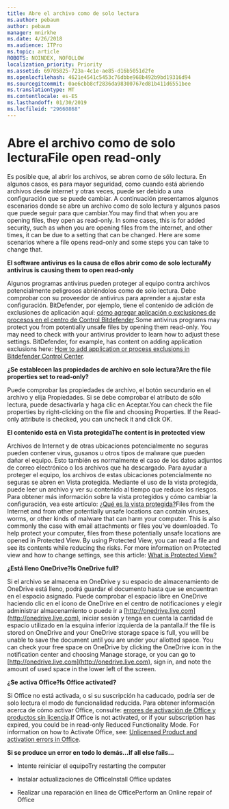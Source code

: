 ```yaml
---
title: Abre el archivo como de solo lectura
ms.author: pebaum
author: pebaum
manager: mnirkhe
ms.date: 4/26/2018
ms.audience: ITPro
ms.topic: article
ROBOTS: NOINDEX, NOFOLLOW
localization_priority: Priority
ms.assetid: 69705825-723a-4c1e-ae85-d16b5051d2fe
ms.openlocfilehash: 4621e4541c5453c76dbbe968b492b9bd19316d94
ms.sourcegitcommit: 0ae6cbb8cf2836da98300767ed81b411d6551bee
ms.translationtype: MT
ms.contentlocale: es-ES
ms.lasthandoff: 01/30/2019
ms.locfileid: "29660868"
---
```

# <a name="file-open-read-only"></a><span data-ttu-id="3ea46-102">Abre el archivo como de solo lectura</span><span class="sxs-lookup"><span data-stu-id="3ea46-102">File open read-only</span></span>

<span data-ttu-id="3ea46-p101">Es posible que, al abrir los archivos, se abren como de sólo lectura. En algunos casos, es para mayor seguridad, como cuando está abriendo archivos desde internet y otras veces, puede ser debido a una configuración que se puede cambiar. A continuación presentamos algunos escenarios donde se abre un archivo como de solo lectura y algunos pasos que puede seguir para que cambiar.</span><span class="sxs-lookup"><span data-stu-id="3ea46-p101">You may find that when you are opening files, they open as read-only. In some cases, this is for added security, such as when you are opening files from the internet, and other times, it can be due to a setting that can be changed. Here are some scenarios where a file opens read-only and some steps you can take to change that.</span></span>
  
 <span data-ttu-id="3ea46-106">**El software antivirus es la causa de ellos abrir como de solo lectura**</span><span class="sxs-lookup"><span data-stu-id="3ea46-106">**My antivirus is causing them to open read-only**</span></span>
  
<span data-ttu-id="3ea46-p102">Algunos programas antivirus pueden proteger al equipo contra archivos potencialmente peligrosos abriéndolos como de solo lectura. Debe comprobar con su proveedor de antivirus para aprender a ajustar esta configuración. BitDefender, por ejemplo, tiene el contenido de adición de exclusiones de aplicación aquí: [cómo agregar aplicación o exclusiones de procesos en el centro de Control Bitdefender](https://www.bitdefender.com/support/how-to-add-application-or-process-exclusions-in-bitdefender-control-center-1119.mdl).</span><span class="sxs-lookup"><span data-stu-id="3ea46-p102">Some antivirus programs may protect you from potentially unsafe files by opening them read-only. You may need to check with your antivirus provider to learn how to adjust these settings. BitDefender, for example, has content on adding application exclusions here: [How to add application or process exclusions in Bitdefender Control Center](https://www.bitdefender.com/support/how-to-add-application-or-process-exclusions-in-bitdefender-control-center-1119.mdl).</span></span>
  
 <span data-ttu-id="3ea46-110">**¿Se establecen las propiedades de archivo en solo lectura?**</span><span class="sxs-lookup"><span data-stu-id="3ea46-110">**Are the file properties set to read-only?**</span></span>
  
<span data-ttu-id="3ea46-p103">Puede comprobar las propiedades de archivo, el botón secundario en el archivo y elija Propiedades. Si se debe comprobar el atributo de sólo lectura, puede desactivarla y haga clic en Aceptar.</span><span class="sxs-lookup"><span data-stu-id="3ea46-p103">You can check the file properties by right-clicking on the file and choosing Properties. If the Read-only attribute is checked, you can uncheck it and click OK.</span></span>
  
 <span data-ttu-id="3ea46-113">**El contenido está en Vista protegida**</span><span class="sxs-lookup"><span data-stu-id="3ea46-113">**The content is in protected view**</span></span>
  
<span data-ttu-id="3ea46-p104">Archivos de Internet y de otras ubicaciones potencialmente no seguras pueden contener virus, gusanos u otros tipos de malware que pueden dañar el equipo. Esto también es normalmente el caso de los datos adjuntos de correo electrónico o los archivos que ha descargado. Para ayudar a proteger el equipo, los archivos de estas ubicaciones potencialmente no seguras se abren en Vista protegida. Mediante el uso de la vista protegida, puede leer un archivo y ver su contenido al tiempo que reduce los riesgos. Para obtener más información sobre la vista protegidos y cómo cambiar la configuración, vea este artículo: [¿Qué es la vista protegida?](https://support.office.com/article/d6f09ac7-e6b9-4495-8e43-2bbcdbcb6653)</span><span class="sxs-lookup"><span data-stu-id="3ea46-p104">Files from the Internet and from other potentially unsafe locations can contain viruses, worms, or other kinds of malware that can harm your computer. This is also commonly the case with email attachments or files you've downloaded. To help protect your computer, files from these potentially unsafe locations are opened in Protected View. By using Protected View, you can read a file and see its contents while reducing the risks. For more information on Protected view and how to change settings, see this article: [What is Protected View?](https://support.office.com/article/d6f09ac7-e6b9-4495-8e43-2bbcdbcb6653)</span></span>
  
 <span data-ttu-id="3ea46-119">**¿Está lleno OneDrive?**</span><span class="sxs-lookup"><span data-stu-id="3ea46-119">**Is OneDrive full?**</span></span>
  
<span data-ttu-id="3ea46-p105">Si el archivo se almacena en OneDrive y su espacio de almacenamiento de OneDrive está lleno, podrá guardar el documento hasta que se encuentran en el espacio asignado. Puede comprobar el espacio libre en OneDrive haciendo clic en el icono de OneDrive en el centro de notificaciones y elegir administrar almacenamiento o puede ir a [http://onedrive.live.com](http://onedrive.live.com), iniciar sesión y tenga en cuenta la cantidad de espacio utilizado en la esquina inferior izquierda de la pantalla.</span><span class="sxs-lookup"><span data-stu-id="3ea46-p105">If the file is stored on OneDrive and your OneDrive storage space is full, you will be unable to save the document until you are under your allotted space. You can check your free space on OneDrive by clicking the OneDrive icon in the notification center and choosing Manage storage, or you can go to [http://onedrive.live.com](http://onedrive.live.com), sign in, and note the amount of used space in the lower left of the screen.</span></span>
  
 <span data-ttu-id="3ea46-122">**¿Se activa Office?**</span><span class="sxs-lookup"><span data-stu-id="3ea46-122">**Is Office activated?**</span></span>
  
<span data-ttu-id="3ea46-p106">Si Office no está activada, o si su suscripción ha caducado, podría ser de solo lectura el modo de funcionalidad reducida. Para obtener información acerca de cómo activar Office, consulte: [errores de activación de Office y productos sin licencia](https://support.office.com/article/0d23d3c0-c19c-4b2f-9845-5344fedc4380).</span><span class="sxs-lookup"><span data-stu-id="3ea46-p106">If Office is not activated, or if your subscription has expired, you could be in read-only Reduced Functionality Mode. For information on how to Activate Office, see: [Unlicensed Product and activation errors in Office](https://support.office.com/article/0d23d3c0-c19c-4b2f-9845-5344fedc4380).</span></span>
  
 <span data-ttu-id="3ea46-125">**Si se produce un error en todo lo demás...**</span><span class="sxs-lookup"><span data-stu-id="3ea46-125">**If all else fails...**</span></span>
  
- <span data-ttu-id="3ea46-126">Intente reiniciar el equipo</span><span class="sxs-lookup"><span data-stu-id="3ea46-126">Try restarting the computer</span></span>
    
- <span data-ttu-id="3ea46-127">Instalar actualizaciones de Office</span><span class="sxs-lookup"><span data-stu-id="3ea46-127">Install Office updates</span></span>
    
- <span data-ttu-id="3ea46-128">Realizar una reparación en línea de Office</span><span class="sxs-lookup"><span data-stu-id="3ea46-128">Perform an Online repair of Office</span></span>
    

